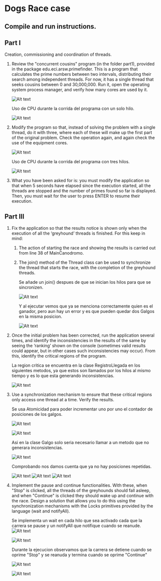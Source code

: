 # Dogs Race case

## Compile and run instructions.


## Part I
Creation, commissioning and coordination of threads.

1.	Review the "concurrent cousins" program (in the folder part1), provided in the package edu.eci.arsw.primefinder. This is a program that calculates the prime numbers between two intervals, distributing their search among independent threads. For now, it has a single thread that seeks cousins ​​between 0 and 30,000,000. Run it, open the operating system process manager, and verify how many cores are used by it.

	![Alt text](img/1.1.1.JPG "CountThread") 
	
	Uso de CPU durante la corrida del programa con un solo hilo.
	
	![Alt text](img/1.1.JPG "CountThread") 

2.	Modify the program so that, instead of solving the problem with a single thread, do it with three, where each of these will make up the first part of the original problem. Check the operation again, and again check the use of the equipment cores.
	
	![Alt text](img/1.2.1.JPG "CountThread") 
	
	Uso de CPU durante la corrida del programa con tres hilos.
	
	![Alt text](img/1.2.2.JPG "CountThread")

3.	What you have been asked for is: you must modify the application so that when 5 seconds have elapsed since the execution started, all the threads are stopped and the number of primes ​​found so far is displayed. Then, you must wait for the user to press ENTER to resume their execution.

## Part III
1.	Fix the application so that the results notice is shown only when the execution of all the ‘greyhound’ threads is finished. For this keep in mind:
	1.	The action of starting the race and showing the results is carried out from line 38 of MainCanodromo.
	2.	The join() method of the Thread class can be used to synchronize the thread that starts the race, with the completion of the greyhound threads.

		Se añade un join() despues de que se inician los hilos para que se sincronizen. 
	
		![Alt text](img/3.1.1.JPG "CountThread") 
	
		Y al ejecutar vemos que ya se menciona correctamente quien es el ganador, pero aun hay un error y es que pueden quedar dos Galgos en la misma posicion.
	
		![Alt text](img/3.1.2.JPG "CountThread") 

2.	Once the initial problem has been corrected, run the application several times, and identify the inconsistencies in the results of the same by seeing the ‘ranking’ shown on the console (sometimes valid results could appear, but in other cases such inconsistencies may occur). From this, identify the critical regions of the program.

	La region critica se encuentra en la clase RegistroLlegada en los siguientes metodos, ya que estos son llamados por los hilos al mismo tiempo y es lo que esta generando inconsistencias.
	
	![Alt text](img/3.2.JPG "CountThread")

3.	Use a synchronization mechanism to ensure that these critical regions only access one thread at a time. Verify the results.

	Se usa Atomicidad para poder incrementar uno por uno el contador de posiciones de los galgos.
	
	![Alt text](img/3.3.1.JPG "CountThread")
	
	![Alt text](img/3.3.2.JPG "CountThread")
	
	Asi en la clase Galgo solo seria necesario llamar a un metodo que no generara inconsistencias.
	
	![Alt text](img/3.3.3.JPG "CountThread")
	
	Comprobando nos damos cuenta que ya no hay posiciones repetidas.
	
	![Alt text](img/3.3.4.JPG "CountThread")
	![Alt text](img/3.3.5.JPG "CountThread")
	![Alt text](img/3.3.6.JPG "CountThread")

4.	Implement the pause and continue functionalities. With these, when "Stop" is clicked, all the threads of the greyhounds should fall asleep, and when "Continue" is clicked they should wake up and continue with the race. Design a solution that allows you to do this using the synchronization mechanisms with the Locks primitives provided by the language (wait and notifyAll).
	
	Se implementa un wait en cada hilo que sea activado cada que la carrera se pause y un notifyAll que notifique cuando se reanude.
	![Alt text](img/3.4.1.JPG "CountThread")
	
	![Alt text](img/3.4.2.JPG "CountThread")
	
	Durante la ejecucion observamos que la carrera se detiene cuando se oprime "Stop" y se reanuda y termina cuando se oprime "Continue"
	
	![Alt text](img/3.4.3.JPG "CountThread")
	
	![Alt text](img/3.4.4.JPG "CountThread")